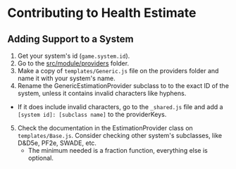 # Contributing to Health Estimate
## Adding Support to a System

1. Get your system's id (`game.system.id`).
2. Go to the [src/module/providers](./src/module/providers/) folder.
3. Make a copy of `templates/Generic.js` file on the providers folder and name it with your system's name.
4. Rename the GenericEstimationProvider subclass to to the exact ID of the system, unless it contains invalid characters like hyphens.
  - If it does include invalid characters, go to the `_shared.js` file and add a `[system id]: [subclass name]` to the providerKeys.
5. Check the documentation in the EstimationProvider class on `templates/Base.js`. Consider checking other system's subclasses, like D&D5e, PF2e, SWADE, etc.
    - The minimum needed is a fraction function, everything else is optional.
